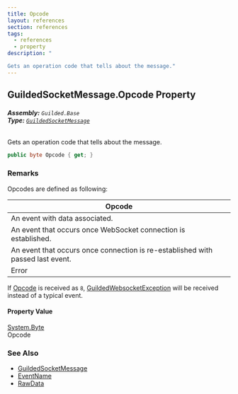 ```yaml
---
title: Opcode
layout: references
section: references
tags:
  - references
  - property
description: "

Gets an operation code that tells about the message."
---
```


## GuildedSocketMessage.Opcode Property
###### **Assembly:** `Guilded.Base`<br/>**Type:** [`GuildedSocketMessage`](GuildedSocketMessage 'Guilded.Base.Events.GuildedSocketMessage')

Gets an operation code that tells about the message.

```csharp
public byte Opcode { get; }
```

### Remarks
  
Opcodes are defined as following:  
  
|Opcode|  
|-|  
|An event with data associated.|  
|An event that occurs once WebSocket connection is established.|  
|An event that occurs once connection is re-established with passed last event.|  
|Error|  
  
  
If [Opcode](GuildedSocketMessage.Opcode 'Guilded.Base.Events.GuildedSocketMessage.Opcode') is received as `8`, [GuildedWebsocketException](GuildedWebsocketException 'Guilded.Base.GuildedWebsocketException') will be received instead of a typical event.

#### Property Value
[System.Byte](https://docs.microsoft.com/en-us/dotnet/api/System.Byte 'System.Byte')  
Opcode

### See Also
- [GuildedSocketMessage](GuildedSocketMessage 'Guilded.Base.Events.GuildedSocketMessage')
- [EventName](GuildedSocketMessage.EventName 'Guilded.Base.Events.GuildedSocketMessage.EventName')
- [RawData](GuildedSocketMessage.RawData 'Guilded.Base.Events.GuildedSocketMessage.RawData')